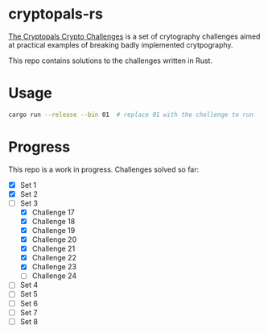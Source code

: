 # cryptopals-rs
[The Cryptopals Crypto Challenges](https://cryptopals.com/) is a set of crytography challenges aimed at practical examples of breaking badly implemented crytpography.

This repo contains solutions to the challenges written in Rust.

# Usage
```bash
cargo run --release --bin 01  # replace 01 with the challenge to run
```

# Progress
This repo is a work in progress. Challenges solved so far:
- [x] Set 1
- [x] Set 2
- [ ] Set 3
  - [x] Challenge 17
  - [x] Challenge 18
  - [x] Challenge 19
  - [x] Challenge 20
  - [x] Challenge 21
  - [x] Challenge 22
  - [x] Challenge 23
  - [ ] Challenge 24
- [ ] Set 4
- [ ] Set 5
- [ ] Set 6
- [ ] Set 7
- [ ] Set 8
